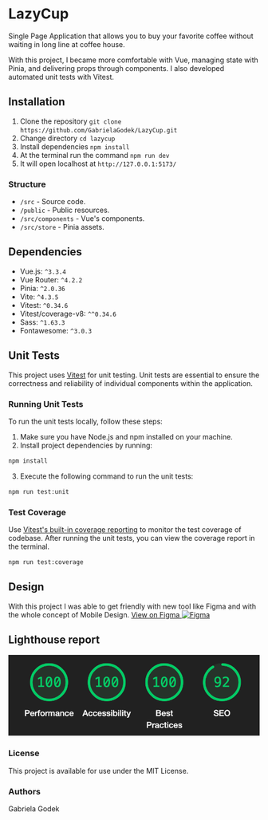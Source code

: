 # LazyCup
Single Page Application that allows you to buy your favorite coffee without waiting in long line at coffee house.

With this project, I became more comfortable with Vue, managing state with Pinia, and delivering props through components. I also developed automated unit tests with Vitest.

## Installation
1. Clone the repository `git clone https://github.com/GabrielaGodek/LazyCup.git`
2. Change directory `cd lazycup`
3. Install dependencies `npm install`
4. At the terminal run the command `npm run dev`
5. It will open localhost at `http://127.0.0.1:5173/`

### Structure
- `/src` - Source code.
- `/public` - Public resources.
- `/src/components` - Vue's components.
- `/src/store` - Pinia assets.

## Dependencies
- Vue.js: `^3.3.4`
- Vue Router: `^4.2.2`
- Pinia: `^2.0.36`
- Vite: `^4.3.5`
- Vitest: `^0.34.6`
- Vitest/coverage-v8: `^^0.34.6`
- Sass: `^1.63.3`
- Fontawesome: `^3.0.3`

## Unit Tests
This project uses [Vitest](https://github.com/vitejs/vitest) for unit testing. Unit tests are essential to ensure the correctness and reliability of individual components within the application.

### Running Unit Tests
To run the unit tests locally, follow these steps:
1. Make sure you have Node.js and npm installed on your machine.
2. Install project dependencies by running:

```bash
npm install
```

3. Execute the following command to run the unit tests:

```bash
npm run test:unit
```
### Test Coverage
Use [Vitest's built-in coverage reporting](https://vitest.dev/guide/coverage) to monitor the test coverage of codebase. After running the unit tests, you can view the coverage report in the terminal.

```bash
npm run test:coverage
```


## Design
With this project I was able to get friendly with new tool like Figma and with the whole concept of Mobile Design.
[View on Figma <img height="15" src="https://user-images.githubusercontent.com/25181517/189715289-df3ee512-6eca-463f-a0f4-c10d94a06b2f.png" alt="Figma" title="Figma" />](https://www.figma.com/file/mRftKP3EVAnQN22cLKDYcR/LazyCup?type=design&node-id=0%3A1&mode=design&t=6zMBIfF7ng3Vk8bF-1)

## Lighthouse report
![lighthouse report](public/lazycup_lighthouse.png)

### License
This project is available for use under the MIT License.

### Authors
Gabriela Godek

